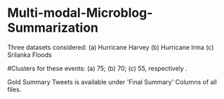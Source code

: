 # Multi-modal-Microblog-Summarization

Three datasets considered:
(a) Hurricane Harvey
(b) Hurricane Irma
(c) Srilanka Floods

#Clusters for these events: (a) 75;  (b) 70;  (c) 55, respectively .

Gold Summary Tweets is available under 'Final Summary' Columns of all files.
